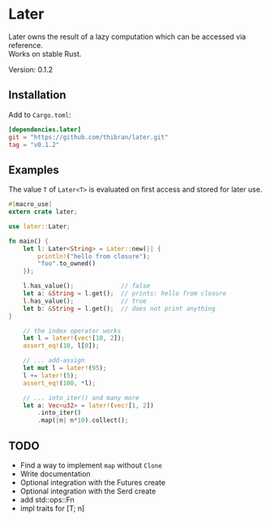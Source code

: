 # Later

Later owns the result of a lazy computation which can be accessed via reference.  
Works on stable Rust.

Version: 0.1.2

## Installation

Add to `Cargo.toml`:
```toml
[dependencies.later]
git = "https://github.com/thibran/later.git"
tag = "v0.1.2"
```

## Examples

The value `T` of `Later<T>` is evaluated on first access and
stored for later use.

```rust
#[macro_use]
extern crate later;

use later::Later;

fn main() {
    let l: Later<String> = Later::new(|| { 
        println!("hello from closure");
        "foo".to_owned()
    });

    l.has_value();             // false
    let a: &String = l.get();  // prints: hello from closure
    l.has_value();             // true
    let b: &String = l.get();  // does not print anything
}
```

```rust
    // the index operator works
    let l = later!(vec![10, 2]);
    assert_eq!(10, l[0]);

    // ... add-assign
    let mut l = later!(95);
    l += later!(5);
    assert_eq!(100, *l);

    // ... into_iter() and many more
    let a: Vec<u32> = later!(vec![1, 2])
        .into_iter()
        .map(|n| n*10).collect();
```

## TODO

* Find a way to implement `map` without `Clone`
* Write documentation
* Optional integration with the Futures create
* Optional integration with the Serd create
* add std::ops::Fn
* impl traits for [T; n]
